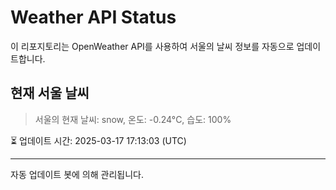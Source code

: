 
# Weather API Status

이 리포지토리는 OpenWeather API를 사용하여 서울의 날씨 정보를 자동으로 업데이트합니다.

## 현재 서울 날씨
> 서울의 현재 날씨: snow, 온도: -0.24°C, 습도: 100%

⏳ 업데이트 시간: 2025-03-17 17:13:03 (UTC)

---
자동 업데이트 봇에 의해 관리됩니다.
